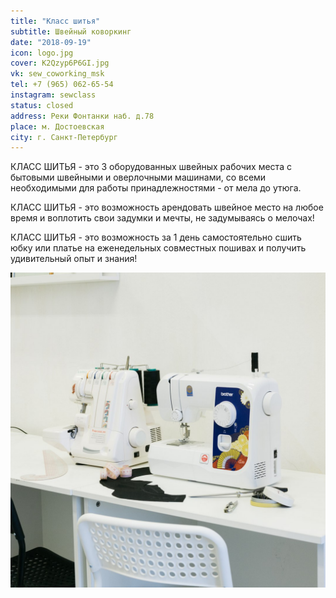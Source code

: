 ```yaml
---
title: "Класс шитья"
subtitle: Швейный коворкинг
date: "2018-09-19"
icon: logo.jpg
cover: K2Qzyp6P6GI.jpg
vk: sew_coworking_msk
tel: +7 (965) 062-65-54
instagram: sewclass
status: closed
address: Реки Фонтанки наб. д.78
place: м. Достоевская
city: г. Санкт-Петербург
---
```


КЛАСС ШИТЬЯ - это 3 оборудованных швейных рабочих места с бытовыми швейными и оверлочными машинами, со всеми необходимыми для работы принадлежностями - от мела до утюга.

КЛАСС ШИТЬЯ - это возможность арендовать швейное место на любое время и воплотить свои задумки и мечты, не задумываясь о мелочах!

КЛАСС ШИТЬЯ - это возможность за 1 день самостоятельно сшить юбку или платье на еженедельных совместных пошивах и получить удивительный опыт и знания!

![](./ojt9MlIjToo.jpg)

